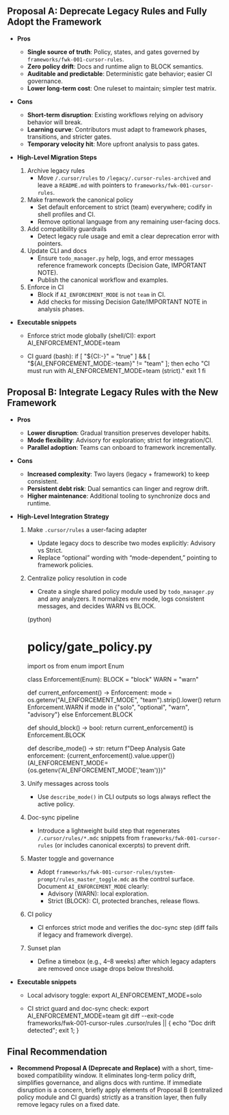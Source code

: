 ## Proposal A: Deprecate Legacy Rules and Fully Adopt the Framework

- **Pros**
  - **Single source of truth**: Policy, states, and gates governed by `frameworks/fwk-001-cursor-rules`.
  - **Zero policy drift**: Docs and runtime align to BLOCK semantics.
  - **Auditable and predictable**: Deterministic gate behavior; easier CI governance.
  - **Lower long-term cost**: One ruleset to maintain; simpler test matrix.

- **Cons**
  - **Short-term disruption**: Existing workflows relying on advisory behavior will break.
  - **Learning curve**: Contributors must adapt to framework phases, transitions, and stricter gates.
  - **Temporary velocity hit**: More upfront analysis to pass gates.

- **High-Level Migration Steps**
  1. Archive legacy rules
     - Move `/.cursor/rules` to `/legacy/.cursor-rules-archived` and leave a `README.md` with pointers to `frameworks/fwk-001-cursor-rules`.
  2. Make framework the canonical policy
     - Set default enforcement to strict (team) everywhere; codify in shell profiles and CI.
     - Remove optional language from any remaining user-facing docs.
  3. Add compatibility guardrails
     - Detect legacy rule usage and emit a clear deprecation error with pointers.
  4. Update CLI and docs
     - Ensure `todo_manager.py` help, logs, and error messages reference framework concepts (Decision Gate, IMPORTANT NOTE).
     - Publish the canonical workflow and examples.
  5. Enforce in CI
     - Block if `AI_ENFORCEMENT_MODE` is not `team` in CI.
     - Add checks for missing Decision Gate/IMPORTANT NOTE in analysis phases.

- **Executable snippets**
  - Enforce strict mode globally (shell/CI):
    export AI_ENFORCEMENT_MODE=team

  - CI guard (bash):
    if [ "${CI:-}" = "true" ] && [ "${AI_ENFORCEMENT_MODE:-team}" != "team" ]; then
      echo "CI must run with AI_ENFORCEMENT_MODE=team (strict)."
      exit 1
    fi

## Proposal B: Integrate Legacy Rules with the New Framework

- **Pros**
  - **Lower disruption**: Gradual transition preserves developer habits.
  - **Mode flexibility**: Advisory for exploration; strict for integration/CI.
  - **Parallel adoption**: Teams can onboard to framework incrementally.

- **Cons**
  - **Increased complexity**: Two layers (legacy + framework) to keep consistent.
  - **Persistent debt risk**: Dual semantics can linger and regrow drift.
  - **Higher maintenance**: Additional tooling to synchronize docs and runtime.

- **High-Level Integration Strategy**
  1. Make `.cursor/rules` a user-facing adapter
     - Update legacy docs to describe two modes explicitly: Advisory vs Strict.
     - Replace “optional” wording with “mode-dependent,” pointing to framework policies.
  2. Centralize policy resolution in code
     - Create a single shared policy module used by `todo_manager.py` and any analyzers. It normalizes env mode, logs consistent messages, and decides WARN vs BLOCK.

      (python)
      # policy/gate_policy.py
      import os
      from enum import Enum

      class Enforcement(Enum):
          BLOCK = "block"
          WARN = "warn"

      def current_enforcement() -> Enforcement:
          mode = os.getenv("AI_ENFORCEMENT_MODE", "team").strip().lower()
          return Enforcement.WARN if mode in {"solo", "optional", "warn", "advisory"} else Enforcement.BLOCK

      def should_block() -> bool:
          return current_enforcement() is Enforcement.BLOCK

      def describe_mode() -> str:
          return f"Deep Analysis Gate enforcement: {current_enforcement().value.upper()} (AI_ENFORCEMENT_MODE={os.getenv('AI_ENFORCEMENT_MODE','team')})"

  3. Unify messages across tools
     - Use `describe_mode()` in CLI outputs so logs always reflect the active policy.
  4. Doc-sync pipeline
     - Introduce a lightweight build step that regenerates `/.cursor/rules/*.mdc` snippets from `frameworks/fwk-001-cursor-rules` (or includes canonical excerpts) to prevent drift.
  5. Master toggle and governance
     - Adopt `frameworks/fwk-001-cursor-rules/system-prompt/rules_master_toggle.mdc` as the control surface. Document `AI_ENFORCEMENT_MODE` clearly:
       - Advisory (WARN): local exploration.
       - Strict (BLOCK): CI, protected branches, release flows.
  6. CI policy
     - CI enforces strict mode and verifies the doc-sync step (diff fails if legacy and framework diverge).
  7. Sunset plan
     - Define a timebox (e.g., 4–8 weeks) after which legacy adapters are removed once usage drops below threshold.

- **Executable snippets**
  - Local advisory toggle:
    export AI_ENFORCEMENT_MODE=solo

  - CI strict guard and doc-sync check:
    export AI_ENFORCEMENT_MODE=team
    git diff --exit-code frameworks/fwk-001-cursor-rules .cursor/rules || { echo "Doc drift detected"; exit 1; }

## Final Recommendation

- **Recommend Proposal A (Deprecate and Replace)** with a short, time-boxed compatibility window. It eliminates long-term policy drift, simplifies governance, and aligns docs with runtime. If immediate disruption is a concern, briefly apply elements of Proposal B (centralized policy module and CI guards) strictly as a transition layer, then fully remove legacy rules on a fixed date.
